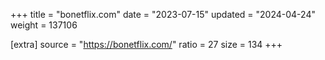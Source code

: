 +++
title = "bonetflix.com"
date = "2023-07-15"
updated = "2024-04-24"
weight = 137106

[extra]
source = "https://bonetflix.com/"
ratio = 27
size = 134
+++
